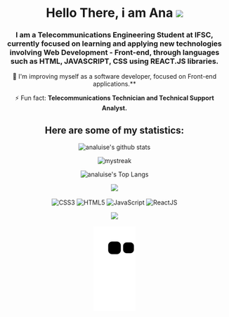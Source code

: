 <div align="center" width="50">
<h1>Hello There, i am Ana <img src="https://github.com/souvikguria98/souvikguria98/blob/master/Hi.gif" width="30"> </h1>
</h1>
<h3 align="center">I am a Telecommunications Engineering Student at IFSC, currently focused on learning and applying new technologies involving Web Development - Front-end, through languages such as HTML, JAVASCRIPT, CSS using REACT.JS libraries.</h3>

🤝 I'm improving myself as a software developer, focused on Front-end applications.**

⚡ Fun fact: **Telecommunications Technician and Technical Support Analyst.**


## Here are some of my statistics:

![analuise's github stats](https://github-readme-stats.vercel.app/api?username=analuise&show_icons=true&theme=tokyonight)

<img src="https://github-readme-streak-stats.herokuapp.com/?user=analuise&theme=tokyonight" alt="mystreak"/>

![analuise's Top Langs](https://github-readme-stats.vercel.app/api/top-langs/?username=analuise&theme=tokyonight&layout=compact)

<a href="https://www.youtube.com/watch?v=dQw4w9WgXcQ"><img src="https://user-images.githubusercontent.com/73097560/115834477-dbab4500-a447-11eb-908a-139a6edaec5c.gif"></a>

<img alt="CSS3" src="https://img.shields.io/badge/css3%20-%231572B6.svg?&style=for-the-badge&logo=css3&logoColor=white"/>
<img alt="HTML5" src="https://img.shields.io/badge/HTML5-E34F26?style=for-the-badge&logo=html5&logoColor=white"/>
<img alt="JavaScript" src="https://img.shields.io/badge/JavaScript-F7DF1E?style=for-the-badge&logo=javascript&logoColor=black"/>
<img alt="ReactJS" src="https://img.shields.io/badge/React-20232A?style=for-the-badge&logo=react&logoColor=61DAFB"/>

<a href="https://www.youtube.com/watch?v=dQw4w9WgXcQ"><img src="https://user-images.githubusercontent.com/73097560/115834477-dbab4500-a447-11eb-908a-139a6edaec5c.gif"></a>
   
![Snake animation](https://github.com/rafaballerini/rafaballerini/blob/output/github-contribution-grid-snake.svg)
   
</div>





